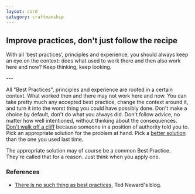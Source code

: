 ```yaml
---
layout: card
category: craftmanship
---
```

Improve practices, don't just follow the recipe
---
<p>With all &lsquo;best practices&rsquo;, principles and experience,
      you should always keep an eye on the context: does what used to work
      there and then also work here and now? Keep thinking, keep looking.</p>
---

All "Best Practices", principles and experience are rooted in a certain context. What worked then and there may not work here and now. You can take pretty much any accepted best practice, change the context around it, and turn it into the worst thing you could have possibly done. Don't make a choice by default, don't do what you always did. Don't follow advice, no matter how well intentioned, without thinking about the consequences. [Don't walk off a cliff](dare-to-say-no) because someone in a position of authority told you to. Pick an appropriate solution for the problem at hand. Pick a [better solution](improve-continuously) than the one you used last time.

The appropriate solution may of course be a common Best Practice. They're called that for a reason. Just think when you apply one.

### References

* [There is no such thing as best practices](http://blogs.tedneward.com/2005/08/26/There+Is+No+Such+Thing+As+Best+Practices+Context+Matters.aspx), Ted Neward's blog.

